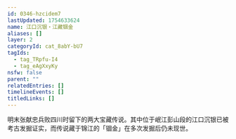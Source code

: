 ```yaml
---
id: 0346-hzcidem7
lastUpdated: 1754633624
name: 江口沉银・江藏锢金
aliases: []
layer: 2
categoryId: cat_8abY-bU7
tagIds:
  - tag_TRpfu-I4
  - tag_eAgXxyKy
nsfw: false
parent: ""
relatedEntries: []
timelineEvents: []
titledLinks: []
---
```


明末张献忠兵败四川时留下的两大宝藏传说。其中位于岷江彭山段的江口沉银已被考古发掘证实，而传说藏于锦江的「锢金」在多次发掘后仍未现世。